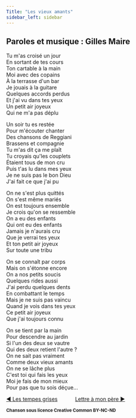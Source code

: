 ```yaml
---
Title: "Les vieux amants"
sidebar_left: sidebar
---
```


## Paroles et musique : Gilles Maire
Tu m'as croisé un jour  
En sortant de tes cours  
Ton cartable à la main  
Moi avec des copains  
À la terrasse d'un bar  
Je jouais à la guitare  
Quelques accords perdus  
Et j'ai vu dans tes yeux  
Un petit air joyeux  
Qui ne m'a pas déplu  
  
Un soir tu es restée  
Pour m'écouter chanter  
Des chansons de Reggiani  
Brassens et compagnie  
Tu m'as dit ça me plaît  
Tu croyais qu'les couplets  
Étaient tous de mon cru  
Puis t'as lu dans mes yeux  
Je ne suis pas le bon Dieu  
J'ai fait ce que j'ai pu  
  
On ne s'est plus quittés  
On s'est même mariés  
On est toujours ensemble  
Je crois qu'on se ressemble  
On a eu des enfants  
Qui ont eu des enfants  
Jamais je n'aurais cru  
Que je verrai tes yeux  
Et ton petit air joyeux  
Sur toute une tribu  
  
On se connaît par corps  
Mais on s'étonne encore  
On a nos petits soucis  
Quelques rides aussi  
J'ai perdu quelques dents  
En combattant le temps  
Mais je ne suis pas vaincu  
Quand je vois dans tes yeux  
Ce petit air joyeux  
Que j'ai toujours connu  
  
On se tient par la main  
Pour descendre au jardin  
Si l'un des deux se vautre  
Qui des deux retient l'autre ?  
On ne sait pas vraiment  
Comme deux vieux amants  
On ne se lâche plus  
C'est toi qui fais les yeux  
Moi je fais de mon mieux  
Pour pas que tu sois déçue...  


[ ◀ Les tempes grises](../les_tempes_grises) ​ ​ ​ ​ ​ ​ ​ ​ ​ ​ ​ ​[Lettre à mon père ▶](../lettre_à_mon_père)


<b><sub>Chanson sous licence Creative Common BY-NC-ND</sub></b>
